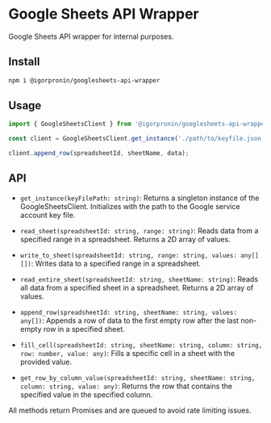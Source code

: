 # Google Sheets API Wrapper

Google Sheets API wrapper for internal purposes.

## Install

```bash
npm i @igorpronin/googlesheets-api-wrapper
```

## Usage

```typescript
import { GoogleSheetsClient } from '@igorpronin/googlesheets-api-wrapper';

const client = GoogleSheetsClient.get_instance('./path/to/keyfile.json');

client.append_row(spreadsheetId, sheetName, data);
```

## API

- `get_instance(keyFilePath: string)`: Returns a singleton instance of the GoogleSheetsClient. Initializes with the path to the Google service account key file.

- `read_sheet(spreadsheetId: string, range: string)`: Reads data from a specified range in a spreadsheet. Returns a 2D array of values.

- `write_to_sheet(spreadsheetId: string, range: string, values: any[][])`: Writes data to a specified range in a spreadsheet.

- `read_entire_sheet(spreadsheetId: string, sheetName: string)`: Reads all data from a specified sheet in a spreadsheet. Returns a 2D array of values.

- `append_row(spreadsheetId: string, sheetName: string, values: any[])`: Appends a row of data to the first empty row after the last non-empty row in a specified sheet.

- `fill_cell(spreadsheetId: string, sheetName: string, column: string, row: number, value: any)`: Fills a specific cell in a sheet with the provided value.

- `get_row_by_column_value(spreadsheetId: string, sheetName: string, column: string, value: any)`: Returns the row that contains the specified value in the specified column.

All methods return Promises and are queued to avoid rate limiting issues.
